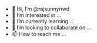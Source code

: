 - 👋 Hi, I’m @rajsunnynwd
- 👀 I’m interested in ...
- 🌱 I’m currently learning ...
- 💞️ I’m looking to collaborate on ...
- 📫 How to reach me ...

<!---
rajsunnynwd/rajsunnynwd is a ✨ special ✨ repository because its `README.md` (this file) appears on your GitHub profile.
You can click the Preview link to take a look at your changes.
--->
